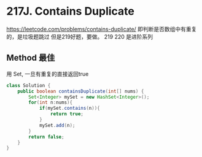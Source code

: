# 217J. Contains Duplicate
https://leetcode.com/problems/contains-duplicate/
即判断是否数组中有重复的，是垃圾题跳过
但是219好题，要做。
219 220 是进阶系列
## Method 最佳
用 Set, 一旦有重复的直接返回true
```Java
class Solution {
    public boolean containsDuplicate(int[] nums) {
        Set<Integer> mySet = new HashSet<Integer>();
        for(int n:nums){
            if(mySet.contains(n)){
                return true;
            }
            mySet.add(n);
        }
        return false;
    }
}
```
